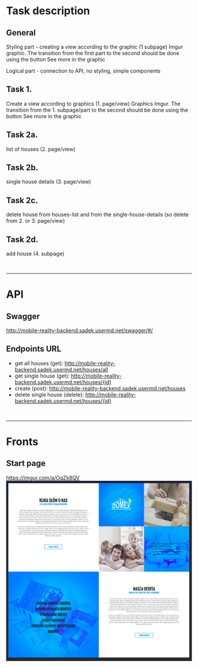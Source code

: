 # Task description
## General
Styling part - creating a view according to the graphic (1 subpage) Imgur graphic. The transition from the first part to the second should be done using the button See more in the graphic

Logical part - connection to API, no styling, simple components

## Task 1.
Create a view according to graphics (1. page/view) Graphics Imgur. The transition from the 1. subpage/part to the second should be done using the button 
See more in the graphic

## Task 2a.
list of houses (2. page/view)

## Task 2b.
single house details (3. page/view)

## Task 2c.
delete house from houses-list and from the single-house-details (so delete from 2. or 3. page/view)

## Task 2d.
add house (4. subpage)

<br/><hr>

# API
## Swagger
http://mobile-reality-backend.sadek.usermd.net/swagger/#/

## Endpoints URL
 - get all houses (get): http://mobile-reality-backend.sadek.usermd.net/houses/all
 - get single house (get): http://mobile-reality-backend.sadek.usermd.net/houses/{id}
 - create (post): http://mobile-reality-backend.sadek.usermd.net/houses
 - delete single house (delete): http://mobile-reality-backend.sadek.usermd.net/houses/{id}

<br/><hr/>

# Fronts
## Start page
https://imgur.com/a/OqZk8QV
![mockup_start_page_imgur.png](./mockup_start_page_imgur.png)
